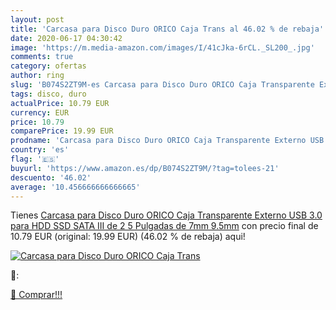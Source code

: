 ```yaml
---
layout: post
title: 'Carcasa para Disco Duro ORICO Caja Trans al 46.02 % de rebaja'
date: 2020-06-17 04:30:42
image: 'https://m.media-amazon.com/images/I/41cJka-6rCL._SL200_.jpg'
comments: true
category: ofertas
author: ring
slug: 'B074S2ZT9M-es Carcasa para Disco Duro ORICO Caja Transparente Externo...'
tags: disco, duro
actualPrice: 10.79 EUR
currency: EUR
price: 10.79
comparePrice: 19.99 EUR
prodname: 'Carcasa para Disco Duro ORICO Caja Transparente Externo USB 3.0 para HDD SSD SATA III de 2 5 Pulgadas de 7mm 9.5mm'
country: 'es'
flag: '🇪🇸'
buyurl: 'https://www.amazon.es/dp/B074S2ZT9M/?tag=tolees-21'
descuento: '46.02'
average: '10.456666666666665'
---
```


Tienes [Carcasa para Disco Duro ORICO Caja Transparente Externo USB 3.0 para HDD SSD SATA III de 2 5 Pulgadas de 7mm 9.5mm](https://www.amazon.es/dp/B074S2ZT9M/?tag=tolees-21) con precio final de  10.79 EUR (original: 19.99 EUR) (46.02 %  de rebaja) aqui!

[![Carcasa para Disco Duro ORICO Caja Trans](https://m.media-amazon.com/images/I/41cJka-6rCL._SL200_.jpg)](https://www.amazon.es/dp/B074S2ZT9M/?tag=tolees-21)

🔎:


[🛒 Comprar!!!](https://www.amazon.es/dp/B074S2ZT9M/?tag=tolees-21)

